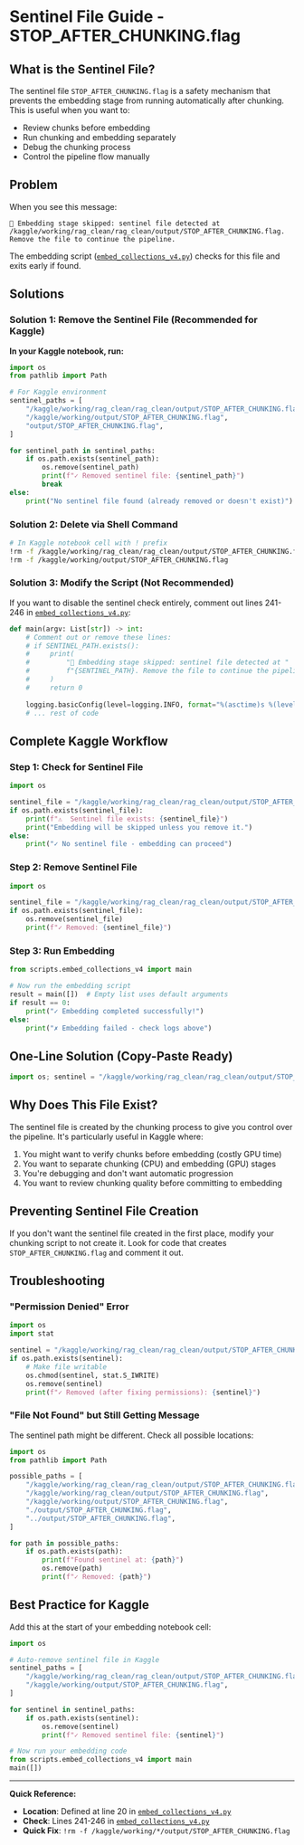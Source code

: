 # Sentinel File Guide - STOP_AFTER_CHUNKING.flag

## What is the Sentinel File?

The sentinel file `STOP_AFTER_CHUNKING.flag` is a safety mechanism that prevents the embedding stage from running automatically after chunking. This is useful when you want to:
- Review chunks before embedding
- Run chunking and embedding separately
- Debug the chunking process
- Control the pipeline flow manually

## Problem

When you see this message:
```
🛑 Embedding stage skipped: sentinel file detected at /kaggle/working/rag_clean/rag_clean/output/STOP_AFTER_CHUNKING.flag. Remove the file to continue the pipeline.
```

The embedding script ([`embed_collections_v4.py`](scripts/embed_collections_v4.py:241)) checks for this file and exits early if found.

## Solutions

### Solution 1: Remove the Sentinel File (Recommended for Kaggle)

**In your Kaggle notebook, run:**

```python
import os
from pathlib import Path

# For Kaggle environment
sentinel_paths = [
    "/kaggle/working/rag_clean/rag_clean/output/STOP_AFTER_CHUNKING.flag",
    "/kaggle/working/output/STOP_AFTER_CHUNKING.flag",
    "output/STOP_AFTER_CHUNKING.flag",
]

for sentinel_path in sentinel_paths:
    if os.path.exists(sentinel_path):
        os.remove(sentinel_path)
        print(f"✓ Removed sentinel file: {sentinel_path}")
        break
else:
    print("No sentinel file found (already removed or doesn't exist)")
```

### Solution 2: Delete via Shell Command

```bash
# In Kaggle notebook cell with ! prefix
!rm -f /kaggle/working/rag_clean/rag_clean/output/STOP_AFTER_CHUNKING.flag
!rm -f /kaggle/working/output/STOP_AFTER_CHUNKING.flag
```

### Solution 3: Modify the Script (Not Recommended)

If you want to disable the sentinel check entirely, comment out lines 241-246 in [`embed_collections_v4.py`](scripts/embed_collections_v4.py:241):

```python
def main(argv: List[str]) -> int:
    # Comment out or remove these lines:
    # if SENTINEL_PATH.exists():
    #     print(
    #         "🛑 Embedding stage skipped: sentinel file detected at "
    #         f"{SENTINEL_PATH}. Remove the file to continue the pipeline."
    #     )
    #     return 0
    
    logging.basicConfig(level=logging.INFO, format="%(asctime)s %(levelname)s %(message)s")
    # ... rest of code
```

## Complete Kaggle Workflow

### Step 1: Check for Sentinel File

```python
import os

sentinel_file = "/kaggle/working/rag_clean/rag_clean/output/STOP_AFTER_CHUNKING.flag"
if os.path.exists(sentinel_file):
    print(f"⚠️  Sentinel file exists: {sentinel_file}")
    print("Embedding will be skipped unless you remove it.")
else:
    print("✓ No sentinel file - embedding can proceed")
```

### Step 2: Remove Sentinel File

```python
import os

sentinel_file = "/kaggle/working/rag_clean/rag_clean/output/STOP_AFTER_CHUNKING.flag"
if os.path.exists(sentinel_file):
    os.remove(sentinel_file)
    print(f"✓ Removed: {sentinel_file}")
```

### Step 3: Run Embedding

```python
from scripts.embed_collections_v4 import main

# Now run the embedding script
result = main([])  # Empty list uses default arguments
if result == 0:
    print("✓ Embedding completed successfully!")
else:
    print("✗ Embedding failed - check logs above")
```

## One-Line Solution (Copy-Paste Ready)

```python
import os; sentinel = "/kaggle/working/rag_clean/rag_clean/output/STOP_AFTER_CHUNKING.flag"; os.path.exists(sentinel) and os.remove(sentinel) and print(f"✓ Removed: {sentinel}") or print("No sentinel file found")
```

## Why Does This File Exist?

The sentinel file is created by the chunking process to give you control over the pipeline. It's particularly useful in Kaggle where:
1. You might want to verify chunks before embedding (costly GPU time)
2. You want to separate chunking (CPU) and embedding (GPU) stages
3. You're debugging and don't want automatic progression
4. You want to review chunking quality before committing to embedding

## Preventing Sentinel File Creation

If you don't want the sentinel file created in the first place, modify your chunking script to not create it. Look for code that creates `STOP_AFTER_CHUNKING.flag` and comment it out.

## Troubleshooting

### "Permission Denied" Error

```python
import os
import stat

sentinel = "/kaggle/working/rag_clean/rag_clean/output/STOP_AFTER_CHUNKING.flag"
if os.path.exists(sentinel):
    # Make file writable
    os.chmod(sentinel, stat.S_IWRITE)
    os.remove(sentinel)
    print(f"✓ Removed (after fixing permissions): {sentinel}")
```

### "File Not Found" but Still Getting Message

The sentinel path might be different. Check all possible locations:

```python
import os
from pathlib import Path

possible_paths = [
    "/kaggle/working/rag_clean/rag_clean/output/STOP_AFTER_CHUNKING.flag",
    "/kaggle/working/rag_clean/output/STOP_AFTER_CHUNKING.flag",
    "/kaggle/working/output/STOP_AFTER_CHUNKING.flag",
    "./output/STOP_AFTER_CHUNKING.flag",
    "../output/STOP_AFTER_CHUNKING.flag",
]

for path in possible_paths:
    if os.path.exists(path):
        print(f"Found sentinel at: {path}")
        os.remove(path)
        print(f"✓ Removed: {path}")
```

## Best Practice for Kaggle

Add this at the start of your embedding notebook cell:

```python
import os

# Auto-remove sentinel file in Kaggle
sentinel_paths = [
    "/kaggle/working/rag_clean/rag_clean/output/STOP_AFTER_CHUNKING.flag",
    "/kaggle/working/output/STOP_AFTER_CHUNKING.flag",
]

for sentinel in sentinel_paths:
    if os.path.exists(sentinel):
        os.remove(sentinel)
        print(f"✓ Removed sentinel file: {sentinel}")

# Now run your embedding code
from scripts.embed_collections_v4 import main
main([])
```

---

**Quick Reference:**
- **Location**: Defined at line 20 in [`embed_collections_v4.py`](scripts/embed_collections_v4.py:20)
- **Check**: Lines 241-246 in [`embed_collections_v4.py`](scripts/embed_collections_v4.py:241)
- **Quick Fix**: `!rm -f /kaggle/working/*/output/STOP_AFTER_CHUNKING.flag`
